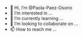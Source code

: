 - 👋 Hi, I’m @Paola-Paez-Osorio
- 👀 I’m interested in ...
- 🌱 I’m currently learning ...
- 💞️ I’m looking to collaborate on ...
- 📫 How to reach me ...

<!---
Paola-Paez-Osorio/Paola-Paez-Osorio is a ✨ special ✨ repository because its `README.md` (this file) appears on your GitHub profile.
You can click the Preview link to take a look at your changes.
--->
